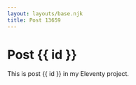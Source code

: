 ```yaml
---
layout: layouts/base.njk
title: Post 13659
---
```


# Post {{ id }}

This is post {{ id }} in my Eleventy project.
